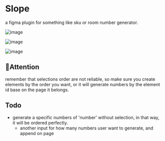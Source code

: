 # Slope

a figma plugin for something like sku or room number generator.

![image](https://user-images.githubusercontent.com/22793771/119259294-24e5e480-bc00-11eb-8fd4-1d15f075daf5.png)

![image](https://user-images.githubusercontent.com/22793771/119259323-52cb2900-bc00-11eb-87ac-ce7d053b41d8.png)

![image](https://user-images.githubusercontent.com/22793771/119259329-5a8acd80-bc00-11eb-916c-b2f35fd27a49.png)


## 🚨Attention

remember that selections order are not reliable, so make sure you create elements by the order you want, or it will generate numbers by the element id base on the page it belongs.


## Todo

- generate a specific numbers of 'number' without selection, in that way, it will be ordered perfectly.
  - another input for how many numbers user want to generate, and append on page

